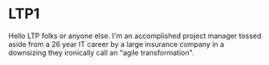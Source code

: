 # LTP1
Hello LTP folks or anyone else. I'm an accomplished project manager tossed aside from a 26 year IT career by a large insurance company in a downsizing they ironically call an "agile transformation".
